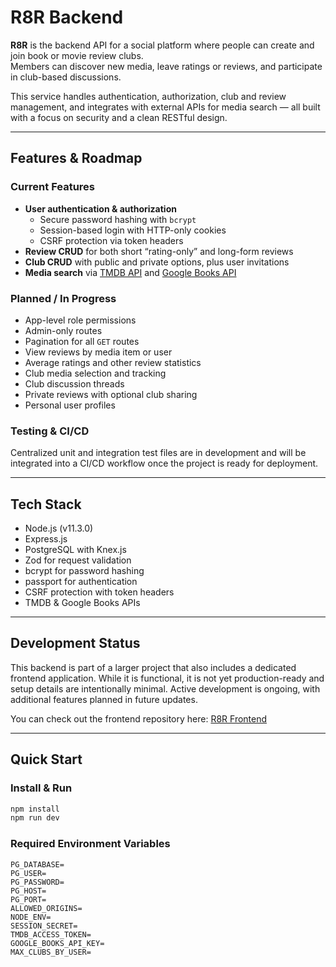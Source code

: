 # R8R Backend

**R8R** is the backend API for a social platform where people can create and join book or movie review clubs.  
Members can discover new media, leave ratings or reviews, and participate in club-based discussions.

This service handles authentication, authorization, club and review management, and integrates with external APIs for media search — all built with a focus on security and a clean RESTful design.

---

## Features & Roadmap

### Current Features

- **User authentication & authorization**
  - Secure password hashing with `bcrypt`
  - Session-based login with HTTP-only cookies
  - CSRF protection via token headers
- **Review CRUD** for both short “rating-only” and long-form reviews
- **Club CRUD** with public and private options, plus user invitations
- **Media search** via [TMDB API](https://developer.themoviedb.org/docs) and [Google Books API](https://developers.google.com/books)

### Planned / In Progress

- App-level role permissions
- Admin-only routes
- Pagination for all `GET` routes
- View reviews by media item or user
- Average ratings and other review statistics
- Club media selection and tracking
- Club discussion threads
- Private reviews with optional club sharing
- Personal user profiles

### Testing & CI/CD

Centralized unit and integration test files are in development and will be integrated into a CI/CD workflow once the project is ready for deployment.

---

## Tech Stack

- Node.js (v11.3.0)
- Express.js
- PostgreSQL with Knex.js
- Zod for request validation
- bcrypt for password hashing
- passport for authentication
- CSRF protection with token headers
- TMDB & Google Books APIs

---

## Development Status

This backend is part of a larger project that also includes a dedicated frontend application.
While it is functional, it is not yet production-ready and setup details are intentionally minimal.
Active development is ongoing, with additional features planned in future updates.

You can check out the frontend repository here: [R8R Frontend](https://github.com/amart2397/review-app-frontend)

---

## Quick Start

### Install & Run

```bash
npm install
npm run dev
```

### Required Environment Variables

```
PG_DATABASE=
PG_USER=
PG_PASSWORD=
PG_HOST=
PG_PORT=
ALLOWED_ORIGINS=
NODE_ENV=
SESSION_SECRET=
TMDB_ACCESS_TOKEN=
GOOGLE_BOOKS_API_KEY=
MAX_CLUBS_BY_USER=
```
